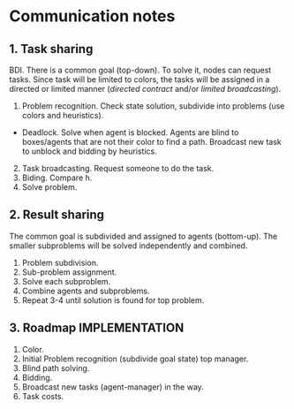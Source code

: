 # Communication notes

## 1. Task sharing

BDI.
There is a common goal (top-down).
To solve it, nodes can request tasks. Since task will be limited to colors, the tasks will be assigned
in a directed or limited manner (_directed contract_ and/or _limited broadcasting_).

1. Problem recognition. Check state solution, subdivide into problems (use colors and heuristics).

- Deadlock. Solve when agent is blocked. Agents are blind to boxes/agents that are not their color to find a path. Broadcast new task to unblock and bidding by heuristics.

2. Task broadcasting. Request someone to do the task.
3. Biding. Compare h.
4. Solve problem.

## 2. Result sharing

The common goal is subdivided and assigned to agents (bottom-up).
The smaller subproblems will be solved independently and combined.

1. Problem subdivision.
2. Sub-problem assignment.
3. Solve each subproblem.
4. Combine agents and subproblems.
5. Repeat 3-4 until solution is found for top problem.

## 3. Roadmap IMPLEMENTATION

1. Color.
2. Initial Problem recognition (subdivide goal state) top manager.
3. Blind path solving.
4. Bidding.
5. Broadcast new tasks (agent-manager) in the way.
6. Task costs.
